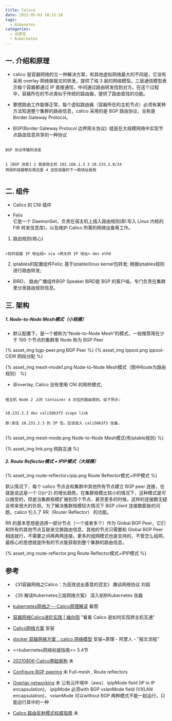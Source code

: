 ```yaml
---
title: Calico
date: 2022-05-03 10:15:18
tags:
  - Kubenetes
categories: 
  - 云原生
  - Kubernetes
---
```


<p></p>
<!-- more -->


## 一. 介绍和原理  

+ calico 是容器网络的又一种解决方案，和其他虚拟网络最大的不同是，它没有采用 overlay 网络做报文的转发，提供了纯 3 层的网络模型。三层通信模型表示每个容器都通过 IP 直接通信，中间通过路由转发找到对方。在这个过程中，容器所在的节点类似于传统的路由器，提供了路由查找的功能。

+ 要想路由工作能够正常，每个虚拟路由器（容器所在的主机节点）必须有某种方法知道整个集群的路由信息，calico 采用的是 BGP 路由协议，全称是 Border Gateway Protocol。

+ BGP(Border Gateway Protocol 边界网关协议): 就是在大规模网络中实现节点路由信息共享的一种协议

<code>
BGP 协议传输的消息

1 [BGP 消息]
2 我是宿主机 192.168.1.3
3 10.233.2.0/24 网段的容器都在我这里 
4 这些容器的下一跳地址是我  
</code>


## 二. 组件
+ Calico 的 CNI 插件

+ Felix    
  它是一个 DaemonSet，负责在宿主机上插入路由规则(即:写入 Linux 内核的 FIB 转发信息库)，以及维护 Calico 所需的网络设备等工作。

1. 路由规则(核心)  
<code>  
<目的容器 IP 地址段> via <网关的 IP 地址> dev eth0
</code>


2. iptables的配置组件Felix;
基于iptable/linux kernel包转发;
根据iptables规则进行路由转发;


+ BIRD， 路由广播组件BGP Speaker
  BIRD是 BGP 的客户端，专门负责在集群里分发路由规则信息。


## 三. 架构
##### 1. Node-to-Node Mesh模式（小规模）
  - 默认配置下，是一个被称为“Node-to-Node Mesh”的模式，一般推荐用在少于 100 个节点的集群里
    Node 称为 BGP Peer 

  {% asset_img  bgp-peer.png  BGP Peer %} 
  {% asset_img  ippool.png  ippool-CIDR 网段分配 %}       

  {% asset_img  mesh-mode1.png  Node-to-Node Mesh模式（图中Route为路由规则） %}


- 非overlay, Calico 没有使用 CNI 的网桥模式;

<code> 
宿主机 Node 2 上的 Container 4 对应的路由规则，如下所示: 

10.233.2.3 dev cali5863f3 scope link   
即:发往 10.233.2.3 的 IP 包，应该进入 cali5863f3 设备。   
</code> 


  {% asset_img  mesh-mode.png  Node-to-Node Mesh模式(有iptable规则)  %}


  {% asset_img  link.png  网路互通  %}
  

##### 2. Route Reflector模式 + IPIP模式（大规模）
  

  {% asset_img  route-reflector+ipip.png  Route Reflector模式+IPIP模式  %}

  默认情况下，每个 calico 节点会和集群中其他所有节点建立 BGP peer 连接，也就是说这是一个 O(n^2) 的增长趋势。在集群规模比较小的情况下，这种模式是可以接受的，但是当集群规模扩展到百个节点、甚至更多的时候，这样的连接数无疑会带来很大的负担。为了解决集群规模较大情况下 BGP client 连接数膨胀的问题，calico 引入了 RR（Router Reflector） 的功能。

  RR 的基本思想是选择一部分节点（一个或者多个）作为 Global BGP Peer，它们和所有的其他节点互联来交换路由信息，其他的节点只需要和 Global BGP Peer 相连就行，不需要之间再两两连接。更多的组网模式也是支持的，不管怎么组网，最核心的思想就是所有的节点能获取到整个集群的路由信息。

  {% asset_img  route-reflector.png  Route Reflector模式+IPIP模式  %}


## 参考
+ 《31容器网络之Calico：为高效说出善意的谎言》  趣谈网络协议  刘超
+ 《35  解读Kubernetes三层网络方案》  深入剖析Kubernetes  张磊
+ [kubernetes网络之---Calico原理解读](https://blog.csdn.net/ccy19910925/article/details/82423452)  看图
+ [容器网络Calico进阶实践 | 褚向阳](https://developer.aliyun.com/article/68558)  "看看 Calico 是如何实现跨主机互通"
+ [Calico网络方案](https://www.cnblogs.com/netonline/p/9720279.html) 安装
+ [docker 容器网络方案：calico 网络模型](https://cizixs.com/2017/10/19/docker-calico-network/) 安装+原理 - 阿里人 - ”报文流程“
+ <<kubernetes网络权威指南>>  5.4节


+ [20210806-Calico基础架构](https://www.yuque.com/wei.luo/cni/uf5hyp) 未
+ [Configure BGP peering](https://projectcalico.docs.tigera.io/archive/v3.20/networking/bgp) 未
Full-mesh , Route reflectors
+ [Overlay networking](https://projectcalico.docs.tigera.io/archive/v3.20/networking/vxlan-ipip)  未 
公有云环境中（aws）
ipipMode field (IP in IP encapsulation)， ipipMode 必须with BGP
vxlanMode field (VXLAN encapsulation)， vxlanMode 可以without BGP
两种模式不能一起运行，只能运行其中的一种
+ [Calico 路由反射模式权威指南](https://kubesphere.com.cn/blogs/calico-guide/) 未





